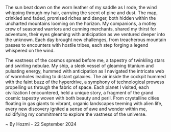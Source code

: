 
The sun beat down on the worn leather of my saddle as I rode, the wind whipping through my hair, carrying the scent of pine and dust. The map, crinkled and faded, promised riches and danger, both hidden within the uncharted mountains looming on the horizon. My companions, a motley crew of seasoned warriors and cunning merchants, shared my thirst for adventure, their eyes gleaming with anticipation as we ventured deeper into the unknown. Each day brought new challenges, from treacherous mountain passes to encounters with hostile tribes, each step forging a legend whispered on the wind.

The vastness of the cosmos spread before me, a tapestry of twinkling stars and swirling nebulae. My ship, a sleek vessel of gleaming titanium and pulsating energy, hummed with anticipation as I navigated the intricate web of wormholes leading to distant galaxies. The air inside the cockpit hummed with the faint buzz of the hyperdrive, a symphony of technological prowess propelling us through the fabric of space. Each planet I visited, each civilization I encountered, held a unique story, a fragment of the grand cosmic tapestry woven with both beauty and peril. From crystalline cities floating in gas giants to vibrant, organic landscapes teeming with alien life, every new discovery ignited a sense of awe and wonder within me, solidifying my commitment to explore the vastness of the universe. 

~ By Hozmi - 22 September 2024
